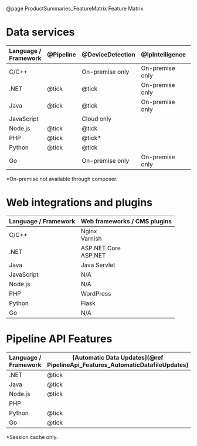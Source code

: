 @page ProductSummaries_FeatureMatrix Feature Matrix

# Data services

| Language / Framework | @Pipeline | @DeviceDetection | @IpIntelligence  | @ReverseGeocoding |
|----------------------|-----------|------------------|------------------|-------------------|
| C/C++                |           | On-premise only  | On-premise only  |                   |
| .NET                 | @tick     | @tick            | On-premise only  | Cloud only        |
| Java                 | @tick     | @tick            | On-premise only  | Cloud only        |
| JavaScript           |           | Cloud only       |                  | Cloud only        |
| Node.js              | @tick     | @tick            |                  | Cloud only        |
| PHP                  | @tick     | @tick*           |                  | Cloud only        |
| Python               | @tick     | @tick            |                  | Cloud only        |
| Go                   |           | On-premise only  | On-premise only  |                   |

*On-premise not available through composer.<BR>

# Web integrations and plugins

| Language / Framework | Web frameworks / CMS plugins |
|----------------------|------------------------------|
| C/C++                | Nginx<BR>Varnish             |
| .NET                 | ASP.NET Core<BR>ASP.NET      | 
| Java                 | Java Servlet                 |
| JavaScript           | N/A                          |
| Node.js              | N/A                          |
| PHP                  | WordPress                    |
| Python               | Flask                        |
| Go                   | N/A                          |

# Pipeline API Features

| Language / Framework | [Automatic Data Updates](@ref PipelineApi_Features_AutomaticDatafileUpdates) | [Client-side Evidence](@ref PipelineApi_Features_ClientSideEvidence) | [Usage Sharing](@ref PipelineApi_Features_UsageSharing) | [Asynchronous Execution](@ref PipelineApi_Features_AsynchronousExecution) | [Lazy Loading](@ref PipelineApi_Features_LazyLoading) | [Parallel Execution](@ref PipelineApi_Features_ParallelExecution) | [Result Caching](@ref PipelineApi_Features_ResultCaching) |
|----------------------|------------------------------------------------------------------|----------------------------------------------------------|---------------------------------------------|---------------------------------------------------------------|-------------------------------------------|-------------------------------------------------------|-----------------------------------------------|
| .NET                 | @tick                                                            | @tick                                                    | @tick                                       |                                                               | @tick                                     | @tick                                                 | @tick                                         |
| Java                 | @tick                                                            | @tick                                                    | @tick                                       |                                                               | @tick                                     | @tick                                                 | @tick                                         | 
| Node.js              | @tick                                                            | @tick                                                    | @tick                                       | @tick                                                         |                                           | @tick                                                 | @tick                                         |
| PHP                  |                                                                  | @tick                                                    |                                             |                                                               |                                           |                                                       | @tick*                                        |
| Python               | @tick                                                            | @tick                                                    | @tick                                       |                                                               |                                           |                                                       | @tick                                         |
| Go                   | @tick                                                            |                                                          |                                             |                                                               |                                           |                                                       |                                               |

*Session cache only.
